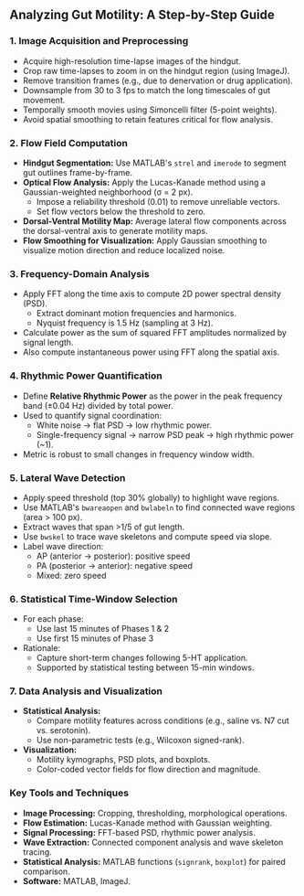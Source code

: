 ## Analyzing Gut Motility: A Step-by-Step Guide

### 1. Image Acquisition and Preprocessing
* Acquire high-resolution time-lapse images of the hindgut.
* Crop raw time-lapses to zoom in on the hindgut region (using ImageJ).
* Remove transition frames (e.g., due to denervation or drug application).
* Downsample from 30 to 3 fps to match the long timescales of gut movement.
* Temporally smooth movies using Simoncelli filter (5-point weights).
* Avoid spatial smoothing to retain features critical for flow analysis.

### 2. Flow Field Computation
* **Hindgut Segmentation:** Use MATLAB's `strel` and `imerode` to segment gut outlines frame-by-frame.
* **Optical Flow Analysis:** Apply the Lucas-Kanade method using a Gaussian-weighted neighborhood (σ = 2 px).
  * Impose a reliability threshold (0.01) to remove unreliable vectors.
  * Set flow vectors below the threshold to zero.
* **Dorsal-Ventral Motility Map:** Average lateral flow components across the dorsal-ventral axis to generate motility maps.
* **Flow Smoothing for Visualization:** Apply Gaussian smoothing to visualize motion direction and reduce localized noise.

### 3. Frequency-Domain Analysis
* Apply FFT along the time axis to compute 2D power spectral density (PSD).
  * Extract dominant motion frequencies and harmonics.
  * Nyquist frequency is 1.5 Hz (sampling at 3 Hz).
* Calculate power as the sum of squared FFT amplitudes normalized by signal length.
* Also compute instantaneous power using FFT along the spatial axis.

### 4. Rhythmic Power Quantification
* Define **Relative Rhythmic Power** as the power in the peak frequency band (±0.04 Hz) divided by total power.
* Used to quantify signal coordination:
  * White noise → flat PSD → low rhythmic power.
  * Single-frequency signal → narrow PSD peak → high rhythmic power (~1).
* Metric is robust to small changes in frequency window width.

### 5. Lateral Wave Detection
* Apply speed threshold (top 30% globally) to highlight wave regions.
* Use MATLAB's `bwareaopen` and `bwlabeln` to find connected wave regions (area > 100 px).
* Extract waves that span >1/5 of gut length.
* Use `bwskel` to trace wave skeletons and compute speed via slope.
* Label wave direction:
  * AP (anterior → posterior): positive speed
  * PA (posterior → anterior): negative speed
  * Mixed: zero speed

### 6. Statistical Time-Window Selection
* For each phase:
  * Use last 15 minutes of Phases 1 & 2
  * Use first 15 minutes of Phase 3
* Rationale:
  * Capture short-term changes following 5-HT application.
  * Supported by statistical testing between 15-min windows.

### 7. Data Analysis and Visualization
* **Statistical Analysis:**
  * Compare motility features across conditions (e.g., saline vs. N7 cut vs. serotonin).
  * Use non-parametric tests (e.g., Wilcoxon signed-rank).
* **Visualization:**
  * Motility kymographs, PSD plots, and boxplots.
  * Color-coded vector fields for flow direction and magnitude.

### Key Tools and Techniques
* **Image Processing:** Cropping, thresholding, morphological operations.
* **Flow Estimation:** Lucas-Kanade method with Gaussian weighting.
* **Signal Processing:** FFT-based PSD, rhythmic power analysis.
* **Wave Extraction:** Connected component analysis and wave skeleton tracing.
* **Statistical Analysis:** MATLAB functions (`signrank`, `boxplot`) for paired comparison.
* **Software:** MATLAB, ImageJ.
